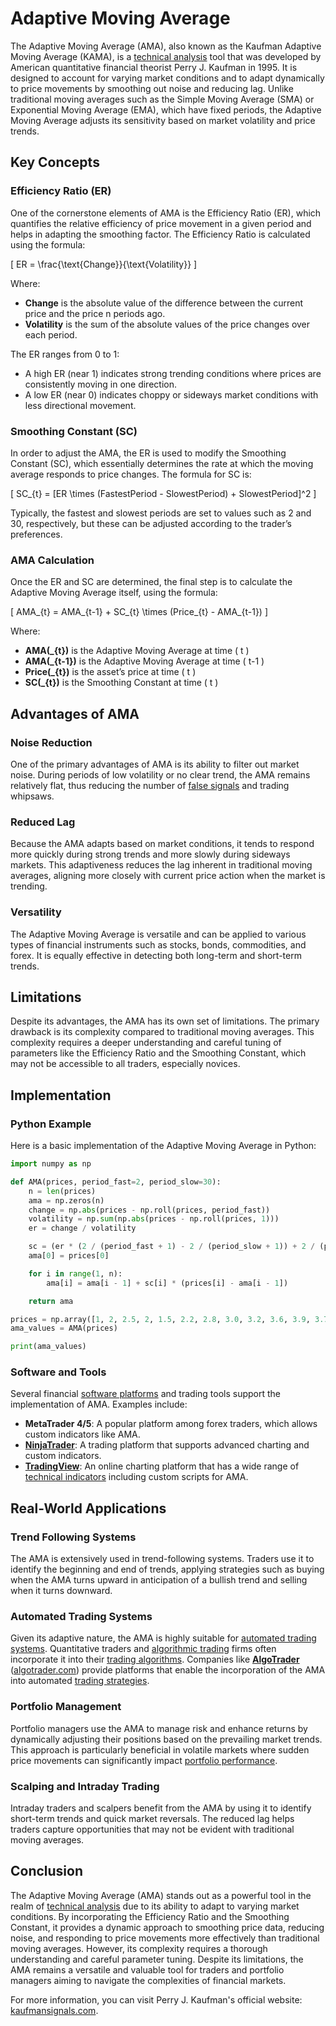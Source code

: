 # Adaptive Moving Average

The Adaptive Moving Average (AMA), also known as the Kaufman Adaptive Moving Average (KAMA), is a [technical analysis](../t/technical_analysis.md) tool that was developed by American quantitative financial theorist Perry J. Kaufman in 1995. It is designed to account for varying market conditions and to adapt dynamically to price movements by smoothing out noise and reducing lag. Unlike traditional moving averages such as the Simple Moving Average (SMA) or Exponential Moving Average (EMA), which have fixed periods, the Adaptive Moving Average adjusts its sensitivity based on market volatility and price trends.

## Key Concepts

### Efficiency Ratio (ER)

One of the cornerstone elements of AMA is the Efficiency Ratio (ER), which quantifies the relative efficiency of price movement in a given period and helps in adapting the smoothing factor. The Efficiency Ratio is calculated using the formula:

\[ ER = \frac{\text{Change}}{\text{Volatility}} \]

Where:
- **Change** is the absolute value of the difference between the current price and the price n periods ago.
- **Volatility** is the sum of the absolute values of the price changes over each period.

The ER ranges from 0 to 1:
- A high ER (near 1) indicates strong trending conditions where prices are consistently moving in one direction.
- A low ER (near 0) indicates choppy or sideways market conditions with less directional movement.

### Smoothing Constant (SC)

In order to adjust the AMA, the ER is used to modify the Smoothing Constant (SC), which essentially determines the rate at which the moving average responds to price changes. The formula for SC is:

\[ SC_{t} = [ER \times (FastestPeriod - SlowestPeriod) + SlowestPeriod]^2 \]

Typically, the fastest and slowest periods are set to values such as 2 and 30, respectively, but these can be adjusted according to the trader’s preferences.

### AMA Calculation

Once the ER and SC are determined, the final step is to calculate the Adaptive Moving Average itself, using the formula:

\[ AMA_{t} = AMA_{t-1} + SC_{t} \times (Price_{t} - AMA_{t-1}) \]

Where:
- **AMA\(_{t}\)** is the Adaptive Moving Average at time \( t \)
- **AMA\(_{t-1}\)** is the Adaptive Moving Average at time \( t-1 \)
- **Price\(_{t}\)** is the asset’s price at time \( t \)
- **SC\(_{t}\)** is the Smoothing Constant at time \( t \)

## Advantages of AMA

### Noise Reduction

One of the primary advantages of AMA is its ability to filter out market noise. During periods of low volatility or no clear trend, the AMA remains relatively flat, thus reducing the number of [false signals](../f/false_signals_in_trading.md) and trading whipsaws.

### Reduced Lag

Because the AMA adapts based on market conditions, it tends to respond more quickly during strong trends and more slowly during sideways markets. This adaptiveness reduces the lag inherent in traditional moving averages, aligning more closely with current price action when the market is trending.

### Versatility

The Adaptive Moving Average is versatile and can be applied to various types of financial instruments such as stocks, bonds, commodities, and forex. It is equally effective in detecting both long-term and short-term trends.

## Limitations

Despite its advantages, the AMA has its own set of limitations. The primary drawback is its complexity compared to traditional moving averages. This complexity requires a deeper understanding and careful tuning of parameters like the Efficiency Ratio and the Smoothing Constant, which may not be accessible to all traders, especially novices.

## Implementation

### Python Example

Here is a basic implementation of the Adaptive Moving Average in Python:

```python
import numpy as np

def AMA(prices, period_fast=2, period_slow=30):
    n = len(prices)
    ama = np.zeros(n)
    change = np.abs(prices - np.roll(prices, period_fast))
    volatility = np.sum(np.abs(prices - np.roll(prices, 1)))
    er = change / volatility

    sc = (er * (2 / (period_fast + 1) - 2 / (period_slow + 1)) + 2 / (period_slow + 1)) ** 2
    ama[0] = prices[0]

    for i in range(1, n):
        ama[i] = ama[i - 1] + sc[i] * (prices[i] - ama[i - 1])

    return ama

prices = np.array([1, 2, 2.5, 2, 1.5, 2.2, 2.8, 3.0, 3.2, 3.6, 3.9, 3.7, 3.8])
ama_values = AMA(prices)

print(ama_values)
```

### Software and Tools

Several financial [software platforms](../s/software_platforms_for_trading.md) and trading tools support the implementation of AMA. Examples include:

- **MetaTrader 4/5**: A popular platform among forex traders, which allows custom indicators like AMA.
- **[NinjaTrader](../n/ninjatrader.md)**: A trading platform that supports advanced charting and custom indicators.
- **[TradingView](../t/tradingview.md)**: An online charting platform that has a wide range of [technical indicators](../t/technical_indicators.md) including custom scripts for AMA.

## Real-World Applications

### Trend Following Systems

The AMA is extensively used in trend-following systems. Traders use it to identify the beginning and end of trends, applying strategies such as buying when the AMA turns upward in anticipation of a bullish trend and selling when it turns downward.

### Automated Trading Systems

Given its adaptive nature, the AMA is highly suitable for [automated trading systems](../a/automated_trading_systems.md). Quantitative traders and [algorithmic trading](../a/algorithmic_trading.md) firms often incorporate it into their [trading algorithms](../t/trading_algorithms.md). Companies like **[AlgoTrader](../a/algotrader.md)** ([algotrader.com](https://www.algotrader.com)) provide platforms that enable the incorporation of the AMA into automated [trading strategies](../t/trading_strategies.md).

### Portfolio Management

Portfolio managers use the AMA to manage risk and enhance returns by dynamically adjusting their positions based on the prevailing market trends. This approach is particularly beneficial in volatile markets where sudden price movements can significantly impact [portfolio performance](../p/portfolio_performance.md).

### Scalping and Intraday Trading

Intraday traders and scalpers benefit from the AMA by using it to identify short-term trends and quick market reversals. The reduced lag helps traders capture opportunities that may not be evident with traditional moving averages.

## Conclusion

The Adaptive Moving Average (AMA) stands out as a powerful tool in the realm of [technical analysis](../t/technical_analysis.md) due to its ability to adapt to varying market conditions. By incorporating the Efficiency Ratio and the Smoothing Constant, it provides a dynamic approach to smoothing price data, reducing noise, and responding to price movements more effectively than traditional moving averages. However, its complexity requires a thorough understanding and careful parameter tuning. Despite its limitations, the AMA remains a versatile and valuable tool for traders and portfolio managers aiming to navigate the complexities of financial markets.

For more information, you can visit Perry J. Kaufman's official website: [kaufmansignals.com](http://www.kaufmansignals.com).